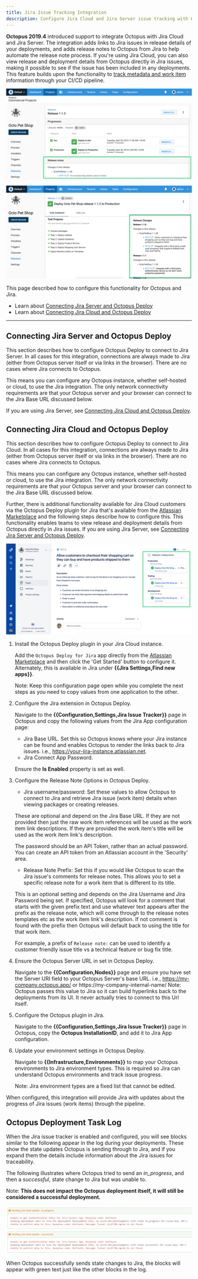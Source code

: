 ```yaml
---
title: Jira Issue Tracking Integration
description: Configure Jira Cloud and Jira Server issue tracking with Octopus.
---
```


**Octopus 2019.4** introduced support to integrate Octopus with Jira Cloud and Jira Server. The integration adds links to Jira issues in release details of your deployments, and adds release notes to Octopus from Jira to help automate the release note process. If you're using Jira Cloud, you can also view release and deployment details from Octopus directly in Jira issues, making it possible to see if the issue has been included in any deployments. This feature builds upon the functionality to [track metadata and work item](/docs/api-and-integration/metadata/index.md) information through your CI/CD pipeline.

![Octopus release with Jira issues](octopus-release-details.png "width=500")

![Octopus deployment with generated release notes](octopus-release-notes.png "width=500")

This page described how to configure this functionality for Octopus and Jira.

* Learn about [Connecting Jira Server and Octopus Deploy](#connecting-jira-server-and-octopus-deploy)
* Learn about [Connecting Jira Cloud and Octopus Deploy](#connecting-jira-cloud-and-octopus-deploy)

---

## Connecting Jira Server and Octopus Deploy

This section describes how to configure Octopus Deploy to connect to Jira Server. In all cases for this integration, connections are always made to Jira (either from Octopus server itself or via links in the browser). There are no cases where Jira connects to Octopus.

This means you can configure any Octopus instance, whether self-hosted or cloud, to use the Jira integration. The only network connectivity requirements are that your Octopus server and your browser can connect to the Jira Base URL discussed below.

If you are using Jira Server, see [Connecting Jira Cloud and Octopus Deploy](#connecting-jira-cloud-and-octopus-deploy).

<!-- I've left this blank so we can review/agree upon the Jira Cloud copy first and then strip it appropriately to suit the Jira Server copy. -->


## Connecting Jira Cloud and Octopus Deploy

This section describes how to configure Octopus Deploy to connect to Jira Cloud. In all cases for this integration, connections are always made to Jira (either from Octopus server itself or via links in the browser). There are no cases where Jira connects to Octopus.

This means you can configure any Octopus instance, whether self-hosted or cloud, to use the Jira integration. The only network connectivity requirements are that your Octopus server and your browser can connect to the Jira Base URL discussed below.

Further, there is additional functionality available for Jira Cloud customers via the Octopus Deploy plugin for Jira that's available from the [Atlassian Marketplace](https://marketplace.atlassian.com/apps/1220376/octopus-deploy-for-jira) and the following steps describe how to configure this. This functionality enables teams to view release and deployment details from Octopus directly in Jira issues. If you are using Jira Server, see [Connecting Jira Server and Octopus Deploy](#connecting-jira-server-and-octopus-deploy).

![Jira Issue with deployments](jira-issue-with-deployments.png "width=500")

1. Install the Octopus Deploy plugin in your Jira Cloud instance.

    Add the `Octopus Deploy for Jira` app directly from the [Atlassian Marketplace](https://marketplace.atlassian.com/apps/1220376/octopus-deploy-for-jira) and then click the 'Get Started' button to configure it. Alternately, this is available in Jira under **{{Jira Settings,Find new apps}}**.

    Note: Keep this configuration page open while you complete the next steps as you need to copy values from one application to the other.

1. Configure the Jira extension in Octopus Deploy.

    Navigate to the **{{Configuration,Settings,Jira Issue Tracker}}** page in Octopus and copy the following values from the Jira App configuration page:

    - Jira Base URL. Set this so Octopus knows where your Jira instance can be found and enables Octopus to render the links back to Jira issues. i.e., https://your-jira-instance.atlassian.net.
    - Jira Connect App Password.

    Ensure the **Is Enabled** property is set as well.

1. Configure the Release Note Options in Octopus Deploy.

    - Jira username/password: Set these values to allow Octopus to connect to Jira and retrieve Jira issue (work item) details when viewing packages or creating releases.

    <!-- Lee: I noted work item in brackets above to make the connection between the two terms. Is that sufficent? I've used Jira issue primarily on this page as it's what the audience understands but work item is our term. Need advice on this. -->

    These are optional and depend on the Jira Base URL. If they are not provided then just the raw work item references will be used as the work item link descriptions. If they are provided the work item's title will be used as the work item link's description.

    The password should be an API Token, rather than an actual password. You can create an API token from an Atlassian account in the 'Security' area.
    
    - Release Note Prefix: Set this if you would like Octopus to scan the Jira issue's comments for release notes. This allows you to set a specific release note for a work item that is different to its title.

    This is an optional setting and depends on the Jira Username and Jira Password being set. If specified, Octopus will look for a comment that starts with the given prefix text and use whatever text appears after the prefix as the release note, which will come through to the release notes templates etc as the work item link's description. If not comment is found with the prefix then Octopus will default back to using the title for that work item.

    For example, a prefix of `Release note:` can be used to identify a customer friendly issue title vs a technical feature or bug fix title.

1. Ensure the Octopus Server URL in set in Octopus Deploy.

    Navigate to the **{{Configuration,Nodes}}** page and ensure you have set the Server URI field to your Octopus Server's base URL. i.e., https://my-company.octopus.app/ or https://my-company-internal-name/
    Note: Octopus passes this value to Jira so it can build hyperlinks back to the deployments from its UI. It never actually tries to connect to this Url itself.

1. Configure the Octopus plugin in Jira.

    Navigate to the **{{Configuration,Settings,Jira Issue Tracker}}** page in Octopus, copy the **Octopus InstallationID**, and add it to Jira App configuration.

1. Update your environment settings in Octopus Deploy.

    Navigate to **{{Infrastructure,Environments}}** to map your Octopus environments to Jira environment types. This is required so Jira can understand Octopus environments and track issue progress.

    Note: Jira environment types are a fixed list that cannot be edited.

When configured, this integration will provide Jira with updates about the progress of Jira issues (work items) through the pipeline.

## Octopus Deployment Task Log

When the Jira issue tracker is enabled and configured, you will see blocks similar to the following appear in the log during your deployments. These show the state updates Octopus is sending through to Jira, and if you expand them the details include information about the Jira issues for traceability.

The following illustrates where Octopus tried to send an _in_progress_, and then a _successful_, state change to Jira but was unable to.

Note: **This does not impact the Octopus deployment itself, it will still be considered a successful deployment.**

![Deployment task log](deploy-task-log.png)

When Octopus successfully sends state changes to Jira, the blocks will appear with green text just like the other blocks in the log.
